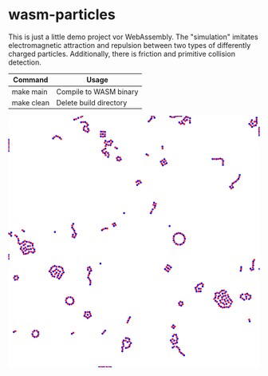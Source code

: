 # wasm-particles

This is just a little demo project vor WebAssembly. The "simulation" imitates electromagnetic attraction and repulsion between two types of differently charged particles. Additionally, there is friction and primitive collision detection.

| Command    | Usage                  |
| ---------- | ---------------------- |
| make main  | Compile to WASM binary |
| make clean | Delete build directory |

![Example](example.png)